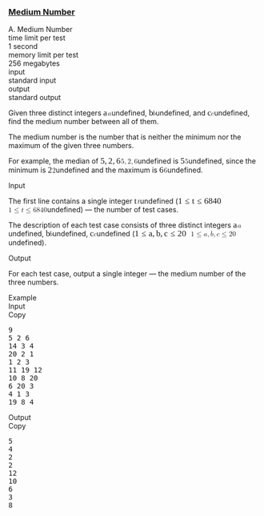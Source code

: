 <h3><a href="https://codeforces.com/contest/1760/problem/A" target="_blank" rel="noopener noreferrer">Medium Number</a></h3>
<div class="header"><div class="title">A. Medium Number</div><div class="time-limit"><div class="property-title">time limit per test</div>1 second</div><div class="memory-limit"><div class="property-title">memory limit per test</div>256 megabytes</div><div class="input-file input-standard"><div class="property-title">input</div>standard input</div><div class="output-file output-standard"><div class="property-title">output</div>standard output</div></div><div><p>Given three <span class="tex-font-style-bf">distinct</span> integers <span class="MathJax_Preview" style="color: inherit;"></span><span class="MathJax" id="MathJax-Element-1-Frame" tabindex="0" data-mathml="&lt;math xmlns=&quot;http://www.w3.org/1998/Math/MathML&quot;&gt;&lt;mi&gt;a&lt;/mi&gt;&lt;/math&gt;" role="presentation" style="position: relative;"><nobr aria-hidden="true"><span class="math" id="MathJax-Span-1" style="width: 0.647em; display: inline-block;"><span style="display: inline-block; position: relative; width: 0.53em; height: 0px; font-size: 122%;"><span style="position: absolute; clip: rect(1.525em, 1000.53em, 2.345em, -999.997em); top: -2.163em; left: 0em;"><span class="mrow" id="MathJax-Span-2"><span class="mi" id="MathJax-Span-3" style="font-family: MathJax_Math-italic;">a</span></span><span style="display: inline-block; width: 0px; height: 2.169em;"></span></span></span><span style="display: inline-block; overflow: hidden; vertical-align: -0.068em; border-left: 0px solid; width: 0px; height: 0.718em;"></span></span></nobr><span class="MJX_Assistive_MathML" role="presentation"><math xmlns="http://www.w3.org/1998/Math/MathML"><mi>a</mi></math></span></span>undefined, <span class="MathJax_Preview" style="color: inherit;"></span><span class="MathJax" id="MathJax-Element-2-Frame" tabindex="0" data-mathml="&lt;math xmlns=&quot;http://www.w3.org/1998/Math/MathML&quot;&gt;&lt;mi&gt;b&lt;/mi&gt;&lt;/math&gt;" role="presentation" style="position: relative;"><nobr aria-hidden="true"><span class="math" id="MathJax-Span-4" style="width: 0.53em; display: inline-block;"><span style="display: inline-block; position: relative; width: 0.413em; height: 0px; font-size: 122%;"><span style="position: absolute; clip: rect(1.291em, 1000.41em, 2.345em, -999.997em); top: -2.163em; left: 0em;"><span class="mrow" id="MathJax-Span-5"><span class="mi" id="MathJax-Span-6" style="font-family: MathJax_Math-italic;">b</span></span><span style="display: inline-block; width: 0px; height: 2.169em;"></span></span></span><span style="display: inline-block; overflow: hidden; vertical-align: -0.068em; border-left: 0px solid; width: 0px; height: 1.004em;"></span></span></nobr><span class="MJX_Assistive_MathML" role="presentation"><math xmlns="http://www.w3.org/1998/Math/MathML"><mi>b</mi></math></span></span>undefined, and <span class="MathJax_Preview" style="color: inherit;"></span><span class="MathJax" id="MathJax-Element-3-Frame" tabindex="0" data-mathml="&lt;math xmlns=&quot;http://www.w3.org/1998/Math/MathML&quot;&gt;&lt;mi&gt;c&lt;/mi&gt;&lt;/math&gt;" role="presentation" style="position: relative;"><nobr aria-hidden="true"><span class="math" id="MathJax-Span-7" style="width: 0.53em; display: inline-block;"><span style="display: inline-block; position: relative; width: 0.413em; height: 0px; font-size: 122%;"><span style="position: absolute; clip: rect(1.525em, 1000.41em, 2.345em, -999.997em); top: -2.163em; left: 0em;"><span class="mrow" id="MathJax-Span-8"><span class="mi" id="MathJax-Span-9" style="font-family: MathJax_Math-italic;">c</span></span><span style="display: inline-block; width: 0px; height: 2.169em;"></span></span></span><span style="display: inline-block; overflow: hidden; vertical-align: -0.068em; border-left: 0px solid; width: 0px; height: 0.718em;"></span></span></nobr><span class="MJX_Assistive_MathML" role="presentation"><math xmlns="http://www.w3.org/1998/Math/MathML"><mi>c</mi></math></span></span>undefined, find the medium number between all of them.</p><p>The medium number is the number that is neither the minimum nor the maximum of the given three numbers. </p><p>For example, the median of <span class="MathJax_Preview" style="color: inherit;"></span><span class="MathJax" id="MathJax-Element-4-Frame" tabindex="0" data-mathml="&lt;math xmlns=&quot;http://www.w3.org/1998/Math/MathML&quot;&gt;&lt;mn&gt;5&lt;/mn&gt;&lt;mo&gt;,&lt;/mo&gt;&lt;mn&gt;2&lt;/mn&gt;&lt;mo&gt;,&lt;/mo&gt;&lt;mn&gt;6&lt;/mn&gt;&lt;/math&gt;" role="presentation" style="position: relative;"><nobr aria-hidden="true"><span class="math" id="MathJax-Span-10" style="width: 2.93em; display: inline-block;"><span style="display: inline-block; position: relative; width: 2.403em; height: 0px; font-size: 122%;"><span style="position: absolute; clip: rect(1.35em, 1002.35em, 2.52em, -999.997em); top: -2.163em; left: 0em;"><span class="mrow" id="MathJax-Span-11"><span class="mn" id="MathJax-Span-12" style="font-family: MathJax_Main;">5</span><span class="mo" id="MathJax-Span-13" style="font-family: MathJax_Main;">,</span><span class="mn" id="MathJax-Span-14" style="font-family: MathJax_Main; padding-left: 0.179em;">2</span><span class="mo" id="MathJax-Span-15" style="font-family: MathJax_Main;">,</span><span class="mn" id="MathJax-Span-16" style="font-family: MathJax_Main; padding-left: 0.179em;">6</span></span><span style="display: inline-block; width: 0px; height: 2.169em;"></span></span></span><span style="display: inline-block; overflow: hidden; vertical-align: -0.282em; border-left: 0px solid; width: 0px; height: 1.218em;"></span></span></nobr><span class="MJX_Assistive_MathML" role="presentation"><math xmlns="http://www.w3.org/1998/Math/MathML"><mn>5</mn><mo>,</mo><mn>2</mn><mo>,</mo><mn>6</mn></math></span></span>undefined is <span class="MathJax_Preview" style="color: inherit;"></span><span class="MathJax" id="MathJax-Element-5-Frame" tabindex="0" data-mathml="&lt;math xmlns=&quot;http://www.w3.org/1998/Math/MathML&quot;&gt;&lt;mn&gt;5&lt;/mn&gt;&lt;/math&gt;" role="presentation" style="position: relative;"><nobr aria-hidden="true"><span class="math" id="MathJax-Span-17" style="width: 0.647em; display: inline-block;"><span style="display: inline-block; position: relative; width: 0.53em; height: 0px; font-size: 122%;"><span style="position: absolute; clip: rect(1.35em, 1000.47em, 2.345em, -999.997em); top: -2.163em; left: 0em;"><span class="mrow" id="MathJax-Span-18"><span class="mn" id="MathJax-Span-19" style="font-family: MathJax_Main;">5</span></span><span style="display: inline-block; width: 0px; height: 2.169em;"></span></span></span><span style="display: inline-block; overflow: hidden; vertical-align: -0.068em; border-left: 0px solid; width: 0px; height: 1.004em;"></span></span></nobr><span class="MJX_Assistive_MathML" role="presentation"><math xmlns="http://www.w3.org/1998/Math/MathML"><mn>5</mn></math></span></span>undefined, since the minimum is <span class="MathJax_Preview" style="color: inherit;"></span><span class="MathJax" id="MathJax-Element-6-Frame" tabindex="0" data-mathml="&lt;math xmlns=&quot;http://www.w3.org/1998/Math/MathML&quot;&gt;&lt;mn&gt;2&lt;/mn&gt;&lt;/math&gt;" role="presentation" style="position: relative;"><nobr aria-hidden="true"><span class="math" id="MathJax-Span-20" style="width: 0.647em; display: inline-block;"><span style="display: inline-block; position: relative; width: 0.53em; height: 0px; font-size: 122%;"><span style="position: absolute; clip: rect(1.35em, 1000.47em, 2.345em, -999.997em); top: -2.163em; left: 0em;"><span class="mrow" id="MathJax-Span-21"><span class="mn" id="MathJax-Span-22" style="font-family: MathJax_Main;">2</span></span><span style="display: inline-block; width: 0px; height: 2.169em;"></span></span></span><span style="display: inline-block; overflow: hidden; vertical-align: -0.068em; border-left: 0px solid; width: 0px; height: 0.932em;"></span></span></nobr><span class="MJX_Assistive_MathML" role="presentation"><math xmlns="http://www.w3.org/1998/Math/MathML"><mn>2</mn></math></span></span>undefined and the maximum is <span class="MathJax_Preview" style="color: inherit;"></span><span class="MathJax" id="MathJax-Element-7-Frame" tabindex="0" data-mathml="&lt;math xmlns=&quot;http://www.w3.org/1998/Math/MathML&quot;&gt;&lt;mn&gt;6&lt;/mn&gt;&lt;/math&gt;" role="presentation" style="position: relative;"><nobr aria-hidden="true"><span class="math" id="MathJax-Span-23" style="width: 0.647em; display: inline-block;"><span style="display: inline-block; position: relative; width: 0.53em; height: 0px; font-size: 122%;"><span style="position: absolute; clip: rect(1.35em, 1000.47em, 2.345em, -999.997em); top: -2.163em; left: 0em;"><span class="mrow" id="MathJax-Span-24"><span class="mn" id="MathJax-Span-25" style="font-family: MathJax_Main;">6</span></span><span style="display: inline-block; width: 0px; height: 2.169em;"></span></span></span><span style="display: inline-block; overflow: hidden; vertical-align: -0.068em; border-left: 0px solid; width: 0px; height: 1.004em;"></span></span></nobr><span class="MJX_Assistive_MathML" role="presentation"><math xmlns="http://www.w3.org/1998/Math/MathML"><mn>6</mn></math></span></span>undefined.</p></div><div class="input-specification"><div class="section-title">Input</div><p>The first line contains a single integer <span class="MathJax_Preview" style="color: inherit;"></span><span class="MathJax" id="MathJax-Element-8-Frame" tabindex="0" data-mathml="&lt;math xmlns=&quot;http://www.w3.org/1998/Math/MathML&quot;&gt;&lt;mi&gt;t&lt;/mi&gt;&lt;/math&gt;" role="presentation" style="position: relative;"><nobr aria-hidden="true"><span class="math" id="MathJax-Span-26" style="width: 0.471em; display: inline-block;"><span style="display: inline-block; position: relative; width: 0.354em; height: 0px; font-size: 122%;"><span style="position: absolute; clip: rect(1.35em, 1000.3em, 2.345em, -999.997em); top: -2.163em; left: 0em;"><span class="mrow" id="MathJax-Span-27"><span class="mi" id="MathJax-Span-28" style="font-family: MathJax_Math-italic;">t</span></span><span style="display: inline-block; width: 0px; height: 2.169em;"></span></span></span><span style="display: inline-block; overflow: hidden; vertical-align: -0.068em; border-left: 0px solid; width: 0px; height: 0.932em;"></span></span></nobr><span class="MJX_Assistive_MathML" role="presentation"><math xmlns="http://www.w3.org/1998/Math/MathML"><mi>t</mi></math></span></span>undefined (<span class="MathJax_Preview" style="color: inherit;"></span><span class="MathJax" id="MathJax-Element-9-Frame" tabindex="0" data-mathml="&lt;math xmlns=&quot;http://www.w3.org/1998/Math/MathML&quot;&gt;&lt;mn&gt;1&lt;/mn&gt;&lt;mo&gt;&amp;#x2264;&lt;/mo&gt;&lt;mi&gt;t&lt;/mi&gt;&lt;mo&gt;&amp;#x2264;&lt;/mo&gt;&lt;mn&gt;6840&lt;/mn&gt;&lt;/math&gt;" role="presentation" style="position: relative;"><nobr aria-hidden="true"><span class="math" id="MathJax-Span-29" style="width: 6.853em; display: inline-block;"><span style="display: inline-block; position: relative; width: 5.624em; height: 0px; font-size: 122%;"><span style="position: absolute; clip: rect(1.291em, 1005.57em, 2.462em, -999.997em); top: -2.163em; left: 0em;"><span class="mrow" id="MathJax-Span-30"><span class="mn" id="MathJax-Span-31" style="font-family: MathJax_Main;">1</span><span class="mo" id="MathJax-Span-32" style="font-family: MathJax_Main; padding-left: 0.296em;">≤</span><span class="mi" id="MathJax-Span-33" style="font-family: MathJax_Math-italic; padding-left: 0.296em;">t</span><span class="mo" id="MathJax-Span-34" style="font-family: MathJax_Main; padding-left: 0.296em;">≤</span><span class="mn" id="MathJax-Span-35" style="font-family: MathJax_Main; padding-left: 0.296em;">6840</span></span><span style="display: inline-block; width: 0px; height: 2.169em;"></span></span></span><span style="display: inline-block; overflow: hidden; vertical-align: -0.211em; border-left: 0px solid; width: 0px; height: 1.146em;"></span></span></nobr><span class="MJX_Assistive_MathML" role="presentation"><math xmlns="http://www.w3.org/1998/Math/MathML"><mn>1</mn><mo>≤</mo><mi>t</mi><mo>≤</mo><mn>6840</mn></math></span></span>undefined)&nbsp;— the number of test cases.</p><p>The description of each test case consists of three <span class="tex-font-style-bf">distinct</span> integers <span class="MathJax_Preview" style="color: inherit;"></span><span class="MathJax" id="MathJax-Element-10-Frame" tabindex="0" data-mathml="&lt;math xmlns=&quot;http://www.w3.org/1998/Math/MathML&quot;&gt;&lt;mi&gt;a&lt;/mi&gt;&lt;/math&gt;" role="presentation" style="position: relative;"><nobr aria-hidden="true"><span class="math" id="MathJax-Span-36" style="width: 0.647em; display: inline-block;"><span style="display: inline-block; position: relative; width: 0.53em; height: 0px; font-size: 122%;"><span style="position: absolute; clip: rect(1.525em, 1000.53em, 2.345em, -999.997em); top: -2.163em; left: 0em;"><span class="mrow" id="MathJax-Span-37"><span class="mi" id="MathJax-Span-38" style="font-family: MathJax_Math-italic;">a</span></span><span style="display: inline-block; width: 0px; height: 2.169em;"></span></span></span><span style="display: inline-block; overflow: hidden; vertical-align: -0.068em; border-left: 0px solid; width: 0px; height: 0.718em;"></span></span></nobr><span class="MJX_Assistive_MathML" role="presentation"><math xmlns="http://www.w3.org/1998/Math/MathML"><mi>a</mi></math></span></span>undefined, <span class="MathJax_Preview" style="color: inherit;"></span><span class="MathJax" id="MathJax-Element-11-Frame" tabindex="0" data-mathml="&lt;math xmlns=&quot;http://www.w3.org/1998/Math/MathML&quot;&gt;&lt;mi&gt;b&lt;/mi&gt;&lt;/math&gt;" role="presentation" style="position: relative;"><nobr aria-hidden="true"><span class="math" id="MathJax-Span-39" style="width: 0.53em; display: inline-block;"><span style="display: inline-block; position: relative; width: 0.413em; height: 0px; font-size: 122%;"><span style="position: absolute; clip: rect(1.291em, 1000.41em, 2.345em, -999.997em); top: -2.163em; left: 0em;"><span class="mrow" id="MathJax-Span-40"><span class="mi" id="MathJax-Span-41" style="font-family: MathJax_Math-italic;">b</span></span><span style="display: inline-block; width: 0px; height: 2.169em;"></span></span></span><span style="display: inline-block; overflow: hidden; vertical-align: -0.068em; border-left: 0px solid; width: 0px; height: 1.004em;"></span></span></nobr><span class="MJX_Assistive_MathML" role="presentation"><math xmlns="http://www.w3.org/1998/Math/MathML"><mi>b</mi></math></span></span>undefined, <span class="MathJax_Preview" style="color: inherit;"></span><span class="MathJax" id="MathJax-Element-12-Frame" tabindex="0" data-mathml="&lt;math xmlns=&quot;http://www.w3.org/1998/Math/MathML&quot;&gt;&lt;mi&gt;c&lt;/mi&gt;&lt;/math&gt;" role="presentation" style="position: relative;"><nobr aria-hidden="true"><span class="math" id="MathJax-Span-42" style="width: 0.53em; display: inline-block;"><span style="display: inline-block; position: relative; width: 0.413em; height: 0px; font-size: 122%;"><span style="position: absolute; clip: rect(1.525em, 1000.41em, 2.345em, -999.997em); top: -2.163em; left: 0em;"><span class="mrow" id="MathJax-Span-43"><span class="mi" id="MathJax-Span-44" style="font-family: MathJax_Math-italic;">c</span></span><span style="display: inline-block; width: 0px; height: 2.169em;"></span></span></span><span style="display: inline-block; overflow: hidden; vertical-align: -0.068em; border-left: 0px solid; width: 0px; height: 0.718em;"></span></span></nobr><span class="MJX_Assistive_MathML" role="presentation"><math xmlns="http://www.w3.org/1998/Math/MathML"><mi>c</mi></math></span></span>undefined (<span class="MathJax_Preview" style="color: inherit;"></span><span class="MathJax" id="MathJax-Element-13-Frame" tabindex="0" data-mathml="&lt;math xmlns=&quot;http://www.w3.org/1998/Math/MathML&quot;&gt;&lt;mn&gt;1&lt;/mn&gt;&lt;mo&gt;&amp;#x2264;&lt;/mo&gt;&lt;mi&gt;a&lt;/mi&gt;&lt;mo&gt;,&lt;/mo&gt;&lt;mi&gt;b&lt;/mi&gt;&lt;mo&gt;,&lt;/mo&gt;&lt;mi&gt;c&lt;/mi&gt;&lt;mo&gt;&amp;#x2264;&lt;/mo&gt;&lt;mn&gt;20&lt;/mn&gt;&lt;/math&gt;" role="presentation" style="position: relative;"><nobr aria-hidden="true"><span class="math" id="MathJax-Span-45" style="width: 8.024em; display: inline-block;"><span style="display: inline-block; position: relative; width: 6.56em; height: 0px; font-size: 122%;"><span style="position: absolute; clip: rect(1.291em, 1006.5em, 2.52em, -999.997em); top: -2.163em; left: 0em;"><span class="mrow" id="MathJax-Span-46"><span class="mn" id="MathJax-Span-47" style="font-family: MathJax_Main;">1</span><span class="mo" id="MathJax-Span-48" style="font-family: MathJax_Main; padding-left: 0.296em;">≤</span><span class="mi" id="MathJax-Span-49" style="font-family: MathJax_Math-italic; padding-left: 0.296em;">a</span><span class="mo" id="MathJax-Span-50" style="font-family: MathJax_Main;">,</span><span class="mi" id="MathJax-Span-51" style="font-family: MathJax_Math-italic; padding-left: 0.179em;">b</span><span class="mo" id="MathJax-Span-52" style="font-family: MathJax_Main;">,</span><span class="mi" id="MathJax-Span-53" style="font-family: MathJax_Math-italic; padding-left: 0.179em;">c</span><span class="mo" id="MathJax-Span-54" style="font-family: MathJax_Main; padding-left: 0.296em;">≤</span><span class="mn" id="MathJax-Span-55" style="font-family: MathJax_Main; padding-left: 0.296em;">20</span></span><span style="display: inline-block; width: 0px; height: 2.169em;"></span></span></span><span style="display: inline-block; overflow: hidden; vertical-align: -0.282em; border-left: 0px solid; width: 0px; height: 1.218em;"></span></span></nobr><span class="MJX_Assistive_MathML" role="presentation"><math xmlns="http://www.w3.org/1998/Math/MathML"><mn>1</mn><mo>≤</mo><mi>a</mi><mo>,</mo><mi>b</mi><mo>,</mo><mi>c</mi><mo>≤</mo><mn>20</mn></math></span></span>undefined).</p></div><div class="output-specification"><div class="section-title">Output</div><p>For each test case, output a single integer&nbsp;— the medium number of the three numbers.</p></div><div class="sample-tests"><div class="section-title">Example</div><div class="sample-test"><div class="input"><div class="title">Input<div title="Copy" data-clipboard-target="#id003049878596660629" id="id004581689805968395" class="input-output-copier">Copy</div></div><pre id="id003049878596660629"><div class="test-example-line test-example-line-even test-example-line-0">9</div><div class="test-example-line test-example-line-odd test-example-line-1">5 2 6</div><div class="test-example-line test-example-line-even test-example-line-2">14 3 4</div><div class="test-example-line test-example-line-odd test-example-line-3">20 2 1</div><div class="test-example-line test-example-line-even test-example-line-4">1 2 3</div><div class="test-example-line test-example-line-odd test-example-line-5">11 19 12</div><div class="test-example-line test-example-line-even test-example-line-6">10 8 20</div><div class="test-example-line test-example-line-odd test-example-line-7">6 20 3</div><div class="test-example-line test-example-line-even test-example-line-8">4 1 3</div><div class="test-example-line test-example-line-odd test-example-line-9">19 8 4</div></pre></div><div class="output"><div class="title">Output<div title="Copy" data-clipboard-target="#id0005633332822413517" id="id004434732248302574" class="input-output-copier">Copy</div></div><pre id="id0005633332822413517">5
4
2
2
12
10
6
3
8
</pre></div></div></div>